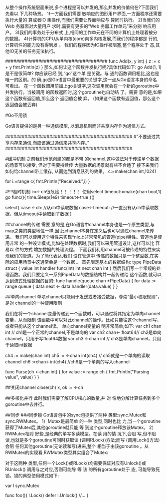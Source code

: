 从整个操作系统层面来说,多个进程是可以并发的,那么并发的价值何在?下面我们先看以 下几种场景。
  1)一方面我们需要 敏响应的图形用户界面,一方面程序还需要执行大量的 算或者IO  集操作,而我们需要让界面响应与 算同时执行。
  2)当我们的Web 务器面对大量用户 求时,需要有更多的“Web 务器工作单元”来分别 响应用户。
  3)我们的事务处于分布式  上,相同的工作单元在不同的计算机上处理着被分 的数据。
  4)计算机的CPU从单内核(core)向多内核发展,而我们的程序都是 行的,计算机件的能力没有得到发 。
  我们的程序因为IO操作被阻塞,整个程序处于   态,其他IO无关的任务无法执行。




  #####################################
  func Add(x, y int) { 
        z := x + y
        fmt.Println(z)
     }
那么,如何让这个函数并发执行呢?具体代码如下: go Add(1, 1)
是不是很简单?
你应该已经 到,“go”这个单 是关键。与 通的函数调用相比,这也是唯一的区别。的 确,go是Go语言中最重要的关键字,这一点从Go语言本身的命名 可看出。
在一个函数调用前加上go关键字,这次调用就会在一个新的goroutine中并发执行。当被调用 的函数返回时,这个goroutine也自动结 了。需要 意的是,如果这个函数有返回值,那么这个 返回值会被 弃。
(如果这个函数有返回值，那么这个返回值会被丢弃)



#Go不用锁

Go语言提供的是另一种通信模型, 以消息机制而非共享内存作为通信方式。

##############################################
#“不要通过共享内存来通信,而应该通过通信来共享内存。”
##############################################




#缓冲机制
之前我们示范创建的都是不带  的channel,这种做法对于传递单个数据的场景可以接受, 但对于需要持续传 大量数据的场景就有些不合适了
接下来我们  如何给channel带上缓存, 从而达到消息队列的效果。
c:=make(chan int,1024)

for i:=range c{
	fmt.Println("Received:",i)
}


#!!!!超时机制
i:=<-ch很危险！！！！！
使用select
timeout:=make(chan bool,1)
go func(){
	time.Sleep(1e9)
	timeout<-true
}()

select{
	case <-ch:
	//从ch中读取数据
	case<-timeout:
	//一直没有从ch中读取数据，但从timeout中读取到了数据
}




##channel的传递
需要 意的是,在Go语言中channel本身也是一个原生类型,与map之类的类型地位一样,因 此channel本身在定义后也可以通过channel来传递。
我们可以使用这个特性来实现*nix上非常常见的管道(pipe)特性。管道也是使用非常   的一种设计模式,比如在处理数据时,我们可以采用管道设计,这样可以比 容易以 件的方式 增加数据的处理流程。
下面我们利用channel可被传递的特性来实现我们的管道。为了简化表达,我们 设在管道中 传递的数据只是一个整型数,在实际的应用场景中这通常会是一个数据 。
  首先限定基本的数据结构:
type PipeData struct {
	value int
	handler func(int) int
	next chan int 
}
然后我们写一个常规的处理函数。我们只要定义一系列PipeData的数据结构并一起传递给 这个函数,就可以达到流式处理数据的目的:
func handle(queue chan *PipeData) { 
	for data := range queue {
            data.next <- data.handler(data.value)
     }
}


##单向channel
单项channel只能用于发送或者接受数据，尊崇“最小权限规则”，是对
channel的一种使用限制

我们在将一个channel变量传递到一个函数时，可以通过将其指定为单向channel变量，从而限制
该函数中可以对此channel的操作。比如只能往这个channel写，或者只能从这个channel读。
单向channel变量的 明非常简单,如下:
var ch1 chan int // ch1是一个正常的channel,不是单向的
var ch2 chan<- float64// ch2是单向channel，只用于写float64数据
var ch3 <-chan int // ch3是单向channel，只用于读取int数据 


ch4 := make(chan int)
ch5 := <-chan int(ch4) // ch5就是一个单向的读取channel
ch6 :=chan<-int(ch4) //ch6是一个单向的写入channel

func Parse(ch <-chan int) {
	for value := range ch {
		fmt.Println("Parsing value", value)
	}
}


##关闭channel
close(ch)
x, ok := <-ch


##多核化并行
此时我们需要了解CPU核心的数量,并 对 性地分解计算任务到多个goroutine中去并行。



##同步
###同步锁
Go语言包中的sync包提供了两种 类型:sync.Mutex和sync.RWMutex。
1）Mutex是最简单 的一种 类型,同时也比  力,当一个goroutine获得了Mutex后,其他goroutine就只能  等 到这个goroutine释放该Mutex。
2）RWMutex相对 好些,是经典的单写多读模型。在读  用的情 况下,会阻 写,但不阻 读,也就是多个goroutine可同时获取读 (调用RLock()方法;而写  (调用Lock()方法)会阻 任何其他goroutine(无论读和写)进来,整个 相当于由该goroutine   。从RWMutex的实现看,RWMutex类型其实组合了Mutex:


对于这两种 类型,任何一个Lock()或RLock()均需要保证对应有Unlock()或RUnlock() 调用与之对应,否则可能导 等 该 的所有goroutine处于   态,  可能导致死锁。锁的典型使用模式如下:

var l sync.Mutex

func foo(){
	l.Lock()
	defer l.Unlock()
	//...
}











